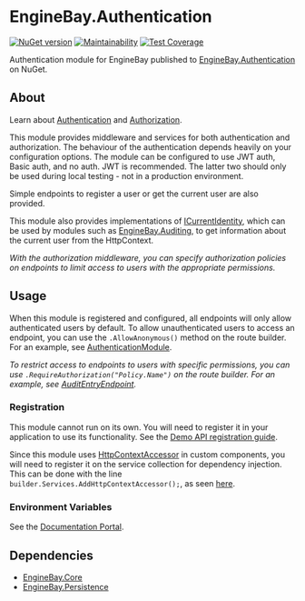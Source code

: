 # EngineBay.Authentication

[![NuGet version](https://badge.fury.io/nu/EngineBay.Authentication.svg)](https://badge.fury.io/nu/EngineBay.Authentication)
[![Maintainability](https://api.codeclimate.com/v1/badges/02ff0e1d109a5b09710f/maintainability)](https://codeclimate.com/github/engine-bay/authentication/maintainability)
[![Test Coverage](https://api.codeclimate.com/v1/badges/02ff0e1d109a5b09710f/test_coverage)](https://codeclimate.com/github/engine-bay/authentication/test_coverage)

Authentication module for EngineBay published to [EngineBay.Authentication](https://www.nuget.org/packages/EngineBay.Authentication/) on NuGet.

## About

Learn about [Authentication](https://learn.microsoft.com/en-us/aspnet/core/security/authentication/?view=aspnetcore-7.0) and [Authorization](https://learn.microsoft.com/en-us/aspnet/core/security/authorization/introduction?view=aspnetcore-7.0).

This module provides middleware and services for both authentication and authorization. The behaviour of the authentication depends heavily on your configuration options. The module can be configured to use JWT auth, Basic auth, and no auth. JWT is recommended. The latter two should only be used during local testing - not in a production environment.

Simple endpoints to register a user or get the current user are also provided.

This module also provides implementations of [ICurrentIdentity](https://github.com/engine-bay/core/blob/main/EngineBay.Core/Interfaces/ICurrentIdentity.cs), which can be used by modules such as [EngineBay.Auditing](https://github.com/engine-bay/auditing), to get information about the current user from the HttpContext.

 _With the authorization middleware, you can specify authorization policies on endpoints to limit access to users with the appropriate permissions._

## Usage

When this module is registered and configured, all endpoints will only allow authenticated users by default. To allow unauthenticated users to access an endpoint, you can use the `.AllowAnonymous()` method on the route builder. For an example, see [AuthenticationModule](EngineBay.Authentication/AuthenticationModule.cs).

 _To restrict access to endpoints to users with specific permissions, you can use `.RequireAuthorization("Policy.Name")` on the route builder. For an example, see [AuditEntryEndpoint](https://github.com/engine-bay/auditing/blob/main/EngineBay.Auditing/AuditEntry/AuditEntryEndpoints.cs)._

### Registration

This module cannot run on its own. You will need to register it in your application to use its functionality. See the [Demo API registration guide](https://github.com/engine-bay/demo-api).

Since this module uses [HttpContextAccessor](https://learn.microsoft.com/en-us/dotnet/api/microsoft.aspnetcore.http.httpcontextaccessor?view=aspnetcore-7.0) in custom components, you will need to register it on the service collection for dependency injection. This can be done with the line `builder.Services.AddHttpContextAccessor();`, as seen [here](https://learn.microsoft.com/en-us/aspnet/core/fundamentals/http-context?view=aspnetcore-7.0#access-httpcontext-from-custom-components).

### Environment Variables

See the [Documentation Portal](https://github.com/engine-bay/documentation-portal/blob/main/EngineBay.DocumentationPortal/DocumentationPortal/docs/documentation/configuration/environment-variables.md#authentication).

## Dependencies

* [EngineBay.Core](https://github.com/engine-bay/core)
* [EngineBay.Persistence](https://github.com/engine-bay/persistence)